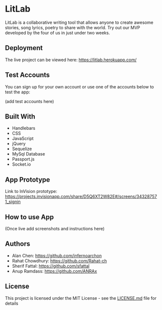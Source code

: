 # LitLab

LitLab is a collaborative writing tool that allows anyone to create awesome stories, song lyrics, poetry to share with the world. Try out our MVP developed by the four of us in just under two weeks.

## Deployment

The live project can be viewed here: https://litlab.herokuapp.com/

## Test Accounts
You can sign up for your own account or use one of the accounts below to test the app:

(add test accounts here)

## Built With

* Handlebars
* CSS
* JavaScript
* jQuery
* Sequelize
* MySql Database
* Passport.js
* Socket.io

## App Prototype

Link to InVision prototype: https://projects.invisionapp.com/share/D5Q6XT2W82E#/screens/343287571_signin


## How to use App

(Once live add screenshots and instructions here)

## Authors

* Alan Chen: https://github.com/infernoarchon
* Rahat Chowdhury: https://github.com/Rahat-ch
* Sherif Fattal: https://github.com/sfattal
* Anup Ramdass: https://github.com/ANRAx


## License

This project is licensed under the MIT License - see the [LICENSE.md](LICENSE.md) file for details
